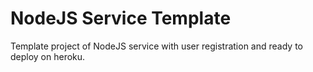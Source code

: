 # NodeJS Service Template
Template project of NodeJS service with user registration and ready to deploy on heroku.